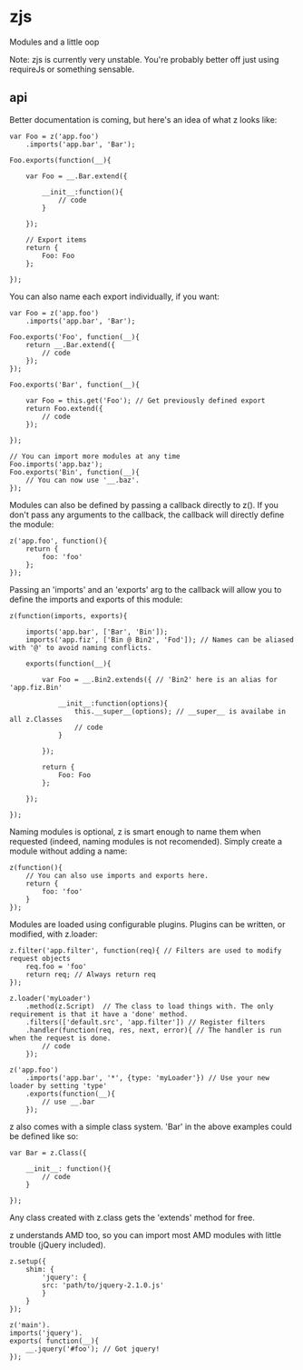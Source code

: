 zjs
===
Modules and a little oop

Note: zjs is currently very unstable. You're probably better off just using requireJs 
or something sensable. 

api
---
Better documentation is coming, but here's an idea of what z looks like:


    var Foo = z('app.foo')
        .imports('app.bar', 'Bar');

    Foo.exports(function(__){

        var Foo = __.Bar.extend({

            __init__:function(){
                // code
            }

        });

        // Export items
        return {
            Foo: Foo
        };

    });


You can also name each export individually, if you want:


    var Foo = z('app.foo')
        .imports('app.bar', 'Bar');

    Foo.exports('Foo', function(__){
        return __.Bar.extend({
            // code
        });
    });

    Foo.exports('Bar', function(__){

        var Foo = this.get('Foo'); // Get previously defined export
        return Foo.extend({
            // code
        });

    });

    // You can import more modules at any time
    Foo.imports('app.baz');
    Foo.exports('Bin', function(__){
        // You can now use '__.baz'.
    });


Modules can also be defined by passing a callback directly to z(). If you
don't pass any arguments to the callback, the callback will directly define
the module:

    
    z('app.foo', function(){
        return {
            foo: 'foo'
        };
    });


Passing an 'imports' and an 'exports' arg to the callback will allow you to
define the imports and exports of this module:


    z(function(imports, exports){
  
        imports('app.bar', ['Bar', 'Bin']);
        imports('app.fiz', ['Bin @ Bin2', 'Fod']); // Names can be aliased with '@' to avoid naming conflicts.

        exports(function(__){

            var Foo = __.Bin2.extends({ // 'Bin2' here is an alias for 'app.fiz.Bin'

                __init__:function(options){
                    this.__super__(options); // __super__ is availabe in all z.Classes
                    // code
                }

            });

            return {
                Foo: Foo
            };

        });

    });


Naming modules is optional, z is smart enough to name them when requested
(indeed, naming modules is not recomended). Simply create a module without
adding a name:

    
    z(function(){
        // You can also use imports and exports here.
        return {
            foo: 'foo'
        }
    });


Modules are loaded using configurable plugins. Plugins can be written, or modified,
with z.loader:
    

    z.filter('app.filter', function(req){ // Filters are used to modify request objects
        req.foo = 'foo'
        return req; // Always return req
    });

    z.loader('myLoader')
        .method(z.Script)  // The class to load things with. The only requirement is that it have a 'done' method.
        .filters(['default.src', 'app.filter']) // Register filters
        .handler(function(req, res, next, error){ // The handler is run when the request is done.
            // code
        });

    z('app.foo')
        .imports('app.bar', '*', {type: 'myLoader'}) // Use your new loader by setting 'type'
        .exports(function(__){
            // use __.bar
        });


z also comes with a simple class system. 'Bar' in the above examples could be defined
like so:


    var Bar = z.Class({
      
        __init__: function(){
            // code
        }

    });


Any class created with z.class gets the 'extends' method for free.

z understands AMD too, so you can import most AMD modules with little
trouble (jQuery included).


    z.setup({
        shim: {
            'jquery': {
            src: 'path/to/jquery-2.1.0.js'
            }
        }
    });

    z('main').
    imports('jquery').
    exports( function(__){
        __.jquery('#foo'); // Got jquery!
    });

    